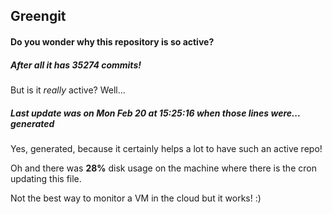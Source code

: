 ## Greengit

#### Do you wonder why this repository is so active?

##### After all it has 35274 commits!

But is it *really* active? Well...

##### Last update was on Mon Feb 20 at 15:25:16 when those lines were... generated

Yes, generated, because it certainly helps a lot to have such an active repo!

Oh and there was **28%** disk usage on the machine
where there is the cron updating this file.

Not the best way to monitor a VM in the cloud but it works! :)
